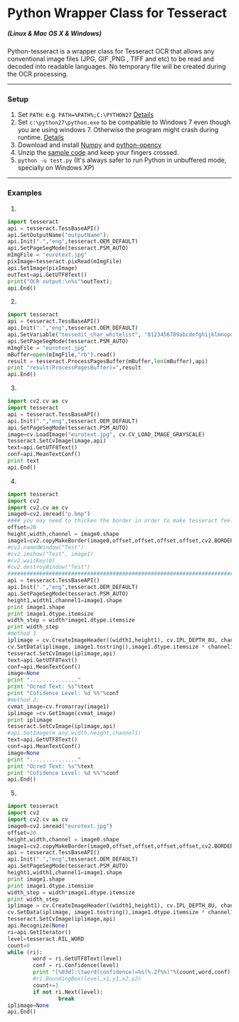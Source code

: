 # Python Wrapper Class for Tesseract
##### (Linux & Mac OS X & Windows)
Python-tesseract is a wrapper class for Tesseract OCR that allows any conventional image files (JPG, GIF ,PNG , TIFF and etc) to be read and decoded into readable languages. No temporary file will be created during the OCR processing.
___
### Setup
1. Set `PATH`: e.g. `PATH=%PATH%;C:\PYTHON27` [Details](http://pythoncentral.io/add-python-to-path-python-is-not-recognized-as-an-internal-or-external-command/)
2. Set `c:\python27\python.exe` to be compatible to Windows 7 even though you are using windows 7. Otherwise the program might crash during runtime. [Details](python-tesseract/files/pythonCompatible.png)
3. Download and install [Numpy](http://www.numpy.org/) and [python-opencv](https://opencv-python-tutroals.readthedocs.org/en/latest/py_tutorials/py_setup/py_table_of_contents_setup/py_table_of_contents_setup.html)
4. Unzip the [sample code](https://github.com/Arengorn/python-tesseract/blob/master/files/test-slim.7z) and keep your fingers crossed.
5. `python -u test.py` (It's always safer to run Python in unbuffered mode, specially on Windows XP)
___
### Examples
1.
```python
import tesseract
api = tesseract.TessBaseAPI()
api.SetOutputName("outputName");
api.Init(".","eng",tesseract.OEM_DEFAULT)
api.SetPageSegMode(tesseract.PSM_AUTO)
mImgFile = "eurotext.jpg"
pixImage=tesseract.pixRead(mImgFile)
api.SetImage(pixImage)
outText=api.GetUTF8Text()
print("OCR output:\n%s"%outText);
api.End()
```
2.
```python
import tesseract
api = tesseract.TessBaseAPI()
api.Init(".","eng",tesseract.OEM_DEFAULT)
api.SetVariable("tessedit_char_whitelist", "0123456789abcdefghijklmnopqrstuvwxyz")
api.SetPageSegMode(tesseract.PSM_AUTO)
mImgFile = "eurotext.jpg"
mBuffer=open(mImgFile,"rb").read()
result = tesseract.ProcessPagesBuffer(mBuffer,len(mBuffer),api)
print "result(ProcessPagesBuffer)=",result
api.End()
```
3.
```python
import cv2.cv as cv
import tesseract
api = tesseract.TessBaseAPI()
api.Init(".","eng",tesseract.OEM_DEFAULT)
api.SetPageSegMode(tesseract.PSM_AUTO)
image=cv.LoadImage("eurotext.jpg", cv.CV_LOAD_IMAGE_GRAYSCALE)
tesseract.SetCvImage(image,api)
text=api.GetUTF8Text()
conf=api.MeanTextConf()
print text
api.End()
```
4.
```python
import tesseract
import cv2
import cv2.cv as cv
image0=cv2.imread("p.bmp")
#### you may need to thicken the border in order to make tesseract feel happy to ocr your image #####
offset=20
height,width,channel = image0.shape
image1=cv2.copyMakeBorder(image0,offset,offset,offset,offset,cv2.BORDER_CONSTANT,value=(255,255,255))
#cv2.namedWindow("Test")
#cv2.imshow("Test", image1)
#cv2.waitKey(0)
#cv2.destroyWindow("Test")
#####################################################################################################
api = tesseract.TessBaseAPI()
api.Init(".","eng",tesseract.OEM_DEFAULT)
api.SetPageSegMode(tesseract.PSM_AUTO)
height1,width1,channel1=image1.shape
print image1.shape
print image1.dtype.itemsize
width_step = width*image1.dtype.itemsize
print width_step
#method 1
iplimage = cv.CreateImageHeader((width1,height1), cv.IPL_DEPTH_8U, channel1)
cv.SetData(iplimage, image1.tostring(),image1.dtype.itemsize * channel1 * (width1))
tesseract.SetCvImage(iplimage,api)
text=api.GetUTF8Text()
conf=api.MeanTextConf()
image=None
print "..............."
print "Ocred Text: %s"%text
print "Cofidence Level: %d %%"%conf
#method 2:
cvmat_image=cv.fromarray(image1)
iplimage =cv.GetImage(cvmat_image)
print iplimage
tesseract.SetCvImage(iplimage,api)
#api.SetImage(m_any,width,height,channel1)
text=api.GetUTF8Text()
conf=api.MeanTextConf()
image=None
print "..............."
print "Ocred Text: %s"%text
print "Cofidence Level: %d %%"%conf
api.End()
```
5.
```python
import tesseract
import cv2
import cv2.cv as cv
image0=cv2.imread("eurotext.jpg")
offset=20
height,width,channel = image0.shape
image1=cv2.copyMakeBorder(image0,offset,offset,offset,offset,cv2.BORDER_CONSTANT,value=(255,255,255))
api = tesseract.TessBaseAPI()
api.Init(".","eng",tesseract.OEM_DEFAULT)
api.SetPageSegMode(tesseract.PSM_AUTO)
height1,width1,channel1=image1.shape
print image1.shape
print image1.dtype.itemsize
width_step = width*image1.dtype.itemsize
print width_step
iplimage = cv.CreateImageHeader((width1,height1), cv.IPL_DEPTH_8U, channel1)
cv.SetData(iplimage, image1.tostring(),image1.dtype.itemsize * channel1 * (width1))
tesseract.SetCvImage(iplimage,api)
api.Recognize(None)
ri=api.GetIterator()
level=tesseract.RIL_WORD
count=0
while (ri):
        word = ri.GetUTF8Text(level)
        conf = ri.Confidence(level)
        print "[%03d]:\tword(confidence)=%s(%.2f%%)"%(count,word,conf)
        #ri.BoundingBox(level,x1,y1,x2,y2)
        count+=1
        if not ri.Next(level):
                break
iplimage=None
api.End()
```
